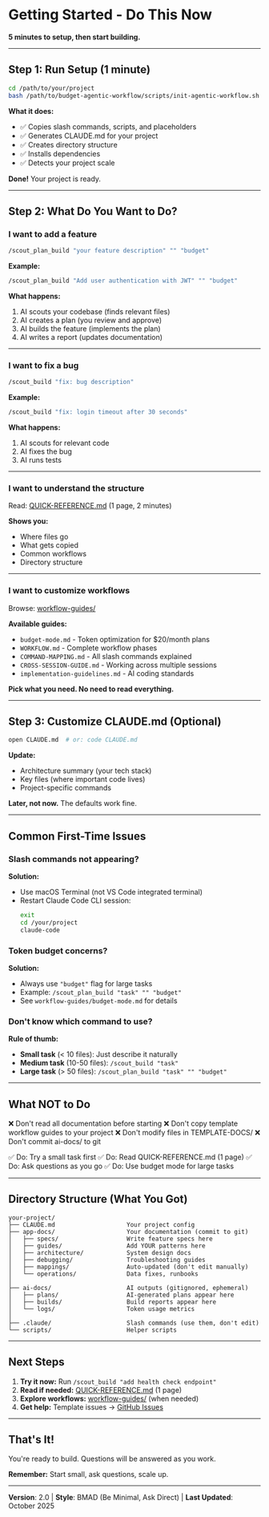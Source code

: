 # Getting Started - Do This Now

**5 minutes to setup, then start building.**

---

## Step 1: Run Setup (1 minute)

```bash
cd /path/to/your/project
bash /path/to/budget-agentic-workflow/scripts/init-agentic-workflow.sh
```

**What it does:**
- ✅ Copies slash commands, scripts, and placeholders
- ✅ Generates CLAUDE.md for your project
- ✅ Creates directory structure
- ✅ Installs dependencies
- ✅ Detects your project scale

**Done!** Your project is ready.

---

## Step 2: What Do You Want to Do?

### I want to add a feature

```bash
/scout_plan_build "your feature description" "" "budget"
```

**Example:**
```bash
/scout_plan_build "Add user authentication with JWT" "" "budget"
```

**What happens:**
1. AI scouts your codebase (finds relevant files)
2. AI creates a plan (you review and approve)
3. AI builds the feature (implements the plan)
4. AI writes a report (updates documentation)

---

### I want to fix a bug

```bash
/scout_build "fix: bug description"
```

**Example:**
```bash
/scout_build "fix: login timeout after 30 seconds"
```

**What happens:**
1. AI scouts for relevant code
2. AI fixes the bug
3. AI runs tests

---

### I want to understand the structure

Read: [QUICK-REFERENCE.md](QUICK-REFERENCE.md) (1 page, 2 minutes)

**Shows you:**
- Where files go
- What gets copied
- Common workflows
- Directory structure

---

### I want to customize workflows

Browse: [workflow-guides/](workflow-guides/)

**Available guides:**
- `budget-mode.md` - Token optimization for $20/month plans
- `WORKFLOW.md` - Complete workflow phases
- `COMMAND-MAPPING.md` - All slash commands explained
- `CROSS-SESSION-GUIDE.md` - Working across multiple sessions
- `implementation-guidelines.md` - AI coding standards

**Pick what you need. No need to read everything.**

---

## Step 3: Customize CLAUDE.md (Optional)

```bash
open CLAUDE.md  # or: code CLAUDE.md
```

**Update:**
- Architecture summary (your tech stack)
- Key files (where important code lives)
- Project-specific commands

**Later, not now.** The defaults work fine.

---

## Common First-Time Issues

### Slash commands not appearing?

**Solution:**
- Use macOS Terminal (not VS Code integrated terminal)
- Restart Claude Code CLI session:
  ```bash
  exit
  cd /your/project
  claude-code
  ```

### Token budget concerns?

**Solution:**
- Always use `"budget"` flag for large tasks
- Example: `/scout_plan_build "task" "" "budget"`
- See `workflow-guides/budget-mode.md` for details

### Don't know which command to use?

**Rule of thumb:**
- **Small task** (< 10 files): Just describe it naturally
- **Medium task** (10-50 files): `/scout_build "task"`
- **Large task** (> 50 files): `/scout_plan_build "task" "" "budget"`

---

## What NOT to Do

❌ Don't read all documentation before starting
❌ Don't copy template workflow guides to your project
❌ Don't modify files in TEMPLATE-DOCS/
❌ Don't commit ai-docs/ to git

✅ Do: Try a small task first
✅ Do: Read QUICK-REFERENCE.md (1 page)
✅ Do: Ask questions as you go
✅ Do: Use budget mode for large tasks

---

## Directory Structure (What You Got)

```
your-project/
├── CLAUDE.md                    Your project config
├── app-docs/                    Your documentation (commit to git)
│   ├── specs/                   Write feature specs here
│   ├── guides/                  Add YOUR patterns here
│   ├── architecture/            System design docs
│   ├── debugging/               Troubleshooting guides
│   ├── mappings/                Auto-updated (don't edit manually)
│   └── operations/              Data fixes, runbooks
│
├── ai-docs/                     AI outputs (gitignored, ephemeral)
│   ├── plans/                   AI-generated plans appear here
│   ├── builds/                  Build reports appear here
│   └── logs/                    Token usage metrics
│
├── .claude/                     Slash commands (use them, don't edit)
└── scripts/                     Helper scripts
```

---

## Next Steps

1. **Try it now:** Run `/scout_build "add health check endpoint"`
2. **Read if needed:** [QUICK-REFERENCE.md](QUICK-REFERENCE.md) (1 page)
3. **Explore workflows:** [workflow-guides/](workflow-guides/) (when needed)
4. **Get help:** Template issues → [GitHub Issues](https://github.com/your-org/budget-agentic-workflow/issues)

---

## That's It!

You're ready to build. Questions will be answered as you work.

**Remember:** Start small, ask questions, scale up.

---

**Version**: 2.0 | **Style**: BMAD (Be Minimal, Ask Direct) | **Last Updated**: October 2025
